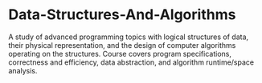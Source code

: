 # Data-Structures-And-Algorithms
A study of advanced programming topics with logical structures of data, their physical representation, and the design of computer algorithms operating on the structures. Course covers program specifications, correctness and efficiency, data abstraction, and algorithm runtime/space analysis.
